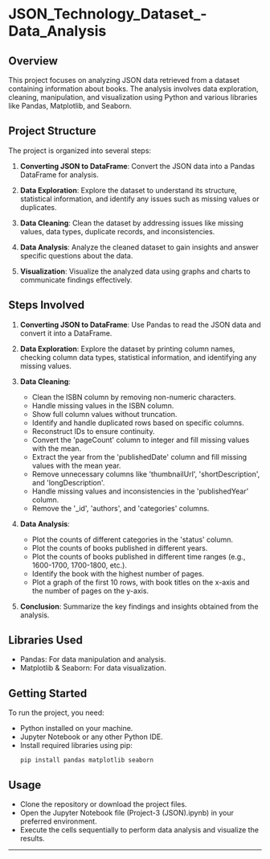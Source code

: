 # JSON_Technology_Dataset_-Data_Analysis

## Overview
This project focuses on analyzing JSON data retrieved from a dataset containing information about books. The analysis involves data exploration, cleaning, manipulation, and visualization using Python and various libraries like Pandas, Matplotlib, and Seaborn.

## Project Structure
The project is organized into several steps:

1. **Converting JSON to DataFrame**: Convert the JSON data into a Pandas DataFrame for analysis.
   
2. **Data Exploration**: Explore the dataset to understand its structure, statistical information, and identify any issues such as missing values or duplicates.
   
3. **Data Cleaning**: Clean the dataset by addressing issues like missing values, data types, duplicate records, and inconsistencies.
   
4. **Data Analysis**: Analyze the cleaned dataset to gain insights and answer specific questions about the data.
   
5. **Visualization**: Visualize the analyzed data using graphs and charts to communicate findings effectively.

## Steps Involved

1. **Converting JSON to DataFrame**: Use Pandas to read the JSON data and convert it into a DataFrame.

2. **Data Exploration**: Explore the dataset by printing column names, checking column data types, statistical information, and identifying any missing values.

3. **Data Cleaning**:
    - Clean the ISBN column by removing non-numeric characters.
    - Handle missing values in the ISBN column.
    - Show full column values without truncation.
    - Identify and handle duplicated rows based on specific columns.
    - Reconstruct IDs to ensure continuity.
    - Convert the 'pageCount' column to integer and fill missing values with the mean.
    - Extract the year from the 'publishedDate' column and fill missing values with the mean year.
    - Remove unnecessary columns like 'thumbnailUrl', 'shortDescription', and 'longDescription'.
    - Handle missing values and inconsistencies in the 'publishedYear' column.
    - Remove the '_id', 'authors', and 'categories' columns.

4. **Data Analysis**:
    - Plot the counts of different categories in the 'status' column.
    - Plot the counts of books published in different years.
    - Plot the counts of books published in different time ranges (e.g., 1600-1700, 1700-1800, etc.).
    - Identify the book with the highest number of pages.
    - Plot a graph of the first 10 rows, with book titles on the x-axis and the number of pages on the y-axis.

5. **Conclusion**: Summarize the key findings and insights obtained from the analysis.

## Libraries Used
- Pandas: For data manipulation and analysis.
- Matplotlib & Seaborn: For data visualization.

## Getting Started
To run the project, you need:
- Python installed on your machine.
- Jupyter Notebook or any other Python IDE.
- Install required libraries using pip:
  ```
  pip install pandas matplotlib seaborn
  ```

## Usage
- Clone the repository or download the project files.
- Open the Jupyter Notebook file (Project-3 (JSON).ipynb) in your preferred environment.
- Execute the cells sequentially to perform data analysis and visualize the results.

---
